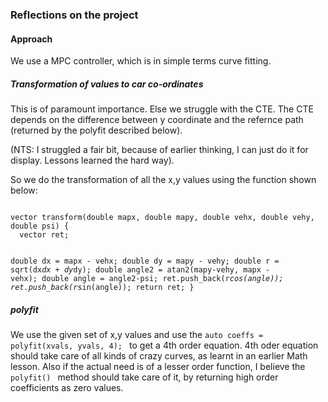 ### Reflections on the project


#### Approach
We use a MPC controller, which is in simple terms curve fitting. 

##### Transformation of values to car co-ordinates
This is of paramount importance. Else we struggle with the CTE. The CTE depends on the difference between y coordinate and the refernce path (returned by the polyfit described below). 

(NTS: I struggled a fair bit, because of earlier thinking, I can just do it for display. Lessons learned the hard way). 

So we do the transformation of all the x,y values using the function shown below: 

<code>
vector<double> transform(double mapx, double mapy, double vehx, double vehy, double psi) {
  vector<double> ret;

  
  double dx = mapx - vehx;
  double dy = mapy - vehy;
  double r = sqrt(dx*dx + dy*dy);
  double angle2 = atan2(mapy-vehy, mapx - vehx);
  double angle = angle2-psi;
  ret.push_back(r*cos(angle));
  ret.push_back(r*sin(angle));
  return ret;
}
</code>

##### polyfit
We use the given set of x,y values and use the 
<code>auto coeffs = polyfit(xvals, yvals, 4); </code> 
to get a 4th order equation. 4th oder equation should take care of all kinds of crazy curves, as learnt in an earlier Math lesson. Also if the actual need is of a lesser order function, I believe the <code> polyfit() </code> method should take care of it, by returning high order coefficients as zero values.

